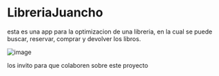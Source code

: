 # LibreriaJuancho

esta es una app para la optimizacion de una libreria, en la cual se puede buscar, reservar, comprar y devolver los libros.

![image](https://github.com/JOTADEV1202/LibreriaJuancho/assets/127954858/50580d33-0358-4b24-865b-31650d242137)

los invito para que colaboren sobre este proyecto 

